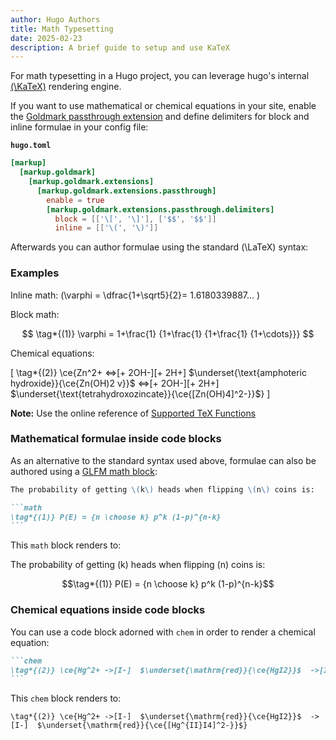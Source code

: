 ```yaml
---
author: Hugo Authors
title: Math Typesetting
date: 2025-02-23
description: A brief guide to setup and use KaTeX
---
```


For math typesetting in a Hugo project, you can leverage hugo's internal [\(\KaTeX\)](https://katex.org/) rendering engine.

<!--more-->

If you want to use mathematical or chemical equations in your site, enable the [Goldmark passthrough extension](https://gohugo.io/render-hooks/passthrough/) and define delimiters for block and inline formulae in your config file:

**`hugo.toml`**

```toml
[markup]
  [markup.goldmark]
    [markup.goldmark.extensions]
      [markup.goldmark.extensions.passthrough]
        enable = true
        [markup.goldmark.extensions.passthrough.delimiters]
          block = [['\[', '\]'], ['$$', '$$']]
          inline = [['\(', '\)']]
```

Afterwards you can author formulae using the standard \(\LaTeX\) syntax:

### Examples

Inline math: \(\varphi = \dfrac{1+\sqrt5}{2}= 1.6180339887… \)

Block math:

$$
\tag*{(1)} \varphi = 1+\frac{1} {1+\frac{1} {1+\frac{1} {1+\cdots}}}
$$

Chemical equations:

\[
\tag*{(2)} \ce{Zn^2+ <=>[+ 2OH-][+ 2H+] $\underset{\text{amphoteric hydroxide}}{\ce{Zn(OH)2 v}}$ <=>[+ 2OH-][+ 2H+] $\underset{\text{tetrahydroxozincate}}{\ce{[Zn(OH)4]^2-}}$}
\]

**Note:** Use the online reference of [Supported TeX Functions](https://katex.org/docs/supported.html)

### Mathematical formulae inside code blocks

As an alternative to the standard syntax used above, formulae can also be
authored using a
[GLFM math block](https://docs.gitlab.com/ee/user/markdown.html#math):

````markdown
The probability of getting \(k\) heads when flipping \(n\) coins is:

```math
\tag*{(1)} P(E) = {n \choose k} p^k (1-p)^{n-k}
```
````

This `math` block renders to:

The probability of getting \(k\) heads when flipping \(n\) coins is:

```math
\tag*{(1)}  P(E) = {n \choose k} p^k (1-p)^{n-k}
```

### Chemical equations inside code blocks

You can use a code block adorned with `chem` in order to render
a chemical equation:

````markdown
```chem
\tag*{(2)} \ce{Hg^2+ ->[I-]  $\underset{\mathrm{red}}{\ce{HgI2}}$  ->[I-]  $\underset{\mathrm{red}}{\ce{[Hg^{II}I4]^2-}$}
```
````

This `chem` block renders to:

<!-- prettier-ignore-start -->
```chem
\tag*{(2)} \ce{Hg^2+ ->[I-]  $\underset{\mathrm{red}}{\ce{HgI2}}$  ->[I-]  $\underset{\mathrm{red}}{\ce{[Hg^{II}I4]^2-}}$}
```
<!-- prettier-ignore-end -->
